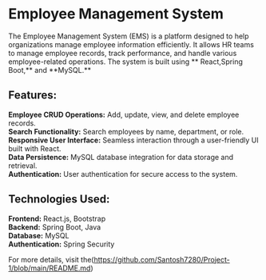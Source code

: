 <h1>Employee Management System</h1>
The Employee Management System (EMS) is a platform designed to help organizations manage employee information efficiently. It allows HR teams to manage employee records, track performance, and handle various employee-related operations. The system is built using  ** React,Spring Boot,** and **MySQL.**

<h2>Features:</h2>
	
**Employee CRUD Operations:** Add, update, view, and delete employee records.<br>
**Search Functionality:** Search employees by name, department, or role.<br>
**Responsive User Interface:** Seamless interaction through a user-friendly UI built with React.<br>
**Data Persistence:** MySQL database integration for data storage and retrieval.<br>
**Authentication:** User authentication for secure access to the system.<br>

<h2>Technologies Used:</h2>

**Frontend:** React.js, Bootstrap<br>
**Backend:** Spring Boot, Java<br>
**Database:** MySQL<br>
**Authentication:** Spring Security<br>

For more details, visit the(https://github.com/Santosh7280/Project-1/blob/main/README.md)
